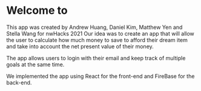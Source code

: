 # Welcome to <name>

This app was created by Andrew Huang, Daniel Kim, Matthew Yen and Stella Wang for nwHacks 2021
Our idea was to create an app that will allow the user to calculate how much money to save to afford their dream item and take into account the net present value of their money.

The app allows users to login with their email and keep track of multiple goals at the same time.

We implemented the app using React for the front-end and FireBase for the back-end.